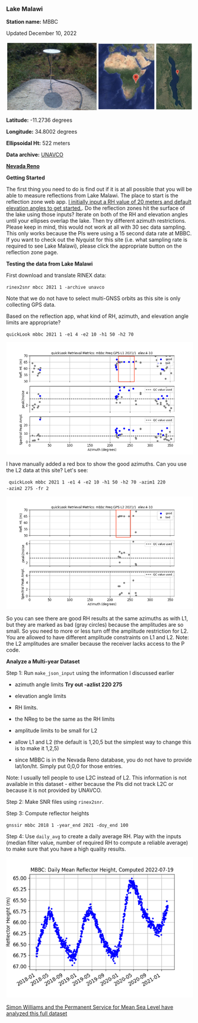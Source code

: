 ### Lake Malawi

**Station name:** MBBC

Updated December 10, 2022

<P align=center>
<img src=../_static/mbbc-three.png>
<P>

**Latitude:** -11.2736 degrees

**Longitude:** 34.8002 degrees

**Ellipsoidal Ht:** 522 meters

**Data archive:** [UNAVCO](https://www.unavco.org/data/gps-gnss/data-access-methods/dai1/ps.php?sid=6429&filter_data_availability=&from_date=1980-01-06&to_date=2022-07-20&parent_link=Permanent&pview=original)

[**Nevada Reno**](http://geodesy.unr.edu/NGLStationPages/stations/MBBC.sta)
<P>

**Getting Started**

The first thing you need to do is find out if it is at all possible that you will be able to measure
reflections from Lake Malawi. The place to start is the reflection zone web app. 
[I initially input a RH value of 20 meters and default elevation angles to get started.](http://gnss-reflections.org/rzones?station=mbbc&lat=0.0&lon=0.0&height=0.0&msl=off&RH=20&freq=1&nyquist=0&srate=30&eang=1&azim1=0&azim2=360&system=gps). 
Do the reflection zones hit the surface of the lake using those inputs? Iterate on 
both of the RH and elevation angles until your ellipses overlap the lake. Then try different azimuth restrictions.
Please keep in mind, this would not work at all with 30 sec data sampling. This only works because the PIs 
were using a 15 second data rate at MBBC. If you want to check out the Nyquist for this site (i.e. what sampling 
rate is required to see Lake Malawi), please click the appropriate button on the reflection zone page.

**Testing the data from Lake Malawi**

First download and translate RINEX data:

<code>rinex2snr mbcc 2021 1 -archive unavco</code>

Note that we do not have to select multi-GNSS orbits as this site is only collecting GPS data.

Based on the reflection app, what kind of RH, azimuth, and elevation angle limits are appropriate? 

<code>quickLook mbbc 2021 1 -e1 4 -e2 10 -h1 50 -h2 70 </code>

<img src=../_static/mbbc-50-70.png>

I have manually added a red box to show the good azimuths. Can you use the L2 data at this site? Let's see:

<code> quickLook mbbc 2021 1 -e1 4 -e2 10 -h1 50 -h2 70 -azim1 220 -azim2 275 -fr 2</code>

<img src=../_static/mbbc-l2.png>
 
So you can see there are good RH results at the same azimuths as with L1, but they 
are marked as bad (gray circles) because the amplitudes are so small. So you need to more or 
less turn off the amplitude restriction for L2. You are allowed to have different amplitude constraints 
on L1 and L2. Note: the L2 amplitudes are smaller because the receiver lacks access to the P code.

**Analyze a Multi-year Dataset**

Step 1: Run <code>make_json_input</code> using the information I discussed earlier 

- azimuth angle limits  **Try out -azlist 220  275**

- elevation angle limits

- RH limits. 

- the NReg to be the same as the RH limits 

- amplitude limits to be small for L2 

- allow L1 and L2 (the default is 1,20,5 but the simplest way to change this is to make it  1,2,5)

- since MBBC is in the Nevada Reno database, you do not have to provide lat/lon/ht. Simply put 0,0,0 for those entries.

Note: I usually tell people to use L2C instead of L2. This information is 
not available in this dataset - either because the PIs did not track L2C or because it is not provided by UNAVCO.

Step 2: Make SNR files using <code>rinex2snr</code>. 

Step 3: Compute reflector heights

<code>gnssir mbbc 2018 1 -year_end 2021 -doy_end 100</code> 

Step 4: Use <code>daily_avg</code> to create a daily average RH. Play with 
the inputs (median filter value, number of required RH to compute a reliable average) to make sure 
that you have a high quality results. 

<p align=center>
<img src=../_static/mbbc-rh.png>
<p>

[Simon Williams and the Permanent Service for Mean Sea Level have analyzed this full dataset](https://www.psmsl.org/data/gnssir/site.php?id=10318)

